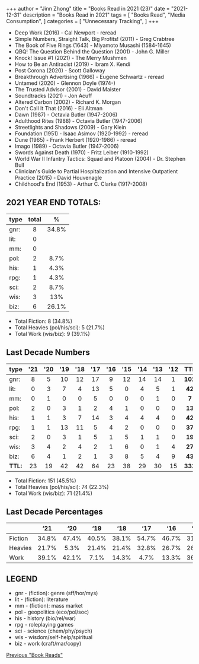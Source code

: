 +++ 
author = "Jinn Zhong" 
title = "Books Read in 2021 (23)" 
date = "2021-12-31" 
description = "Books Read in 2021" 
tags = [
    "Books Read",
    "Media Consumption",
]
categories = [
    "Unnecessary Tracking",
]
+++

* Deep Work (2016) - Cal Newport - reread
* Simple Numbers, Straight Talk, Big Profits! (2011) - Greg Crabtree
* The Book of Five Rings (1643) - Miyamoto Musashi (1584-1645)
* QBQ! The Question Behind the Question (2001) - John G. Miller
* Knock! Issue #1 (2021) - The Merry Mushmen
* How to Be an Antiracist (2019) - Ibram X. Kendi
* Post Corona (2020) - Scott Galloway
* Breakthrough Advertising (1966) - Eugene Schwartz - reread
* Untamed (2020) - Glennon Doyle (1974-)
* The Trusted Advisor (2001) - David Maister
* Soundtracks (2021) - Jon Acuff
* Altered Carbon (2002) - Richard K. Morgan
* Don't Call It That (2016) - Eli Altman
* Dawn (1987) - Octavia Butler (1947-2006)
* Adulthood Rites (1988) - Octavia Butler (1947-2006)
* Streetlights and Shadows (2009) - Gary Klein
* Foundation (1951) - Isaac Asimov (1920-1992) - reread
* Dune (1965) - Frank Herbert (1920-1986) - reread
* Imago (1989) - Octavia Butler (1947-2006)
* Swords Against Death (1970) - Fritz Leiber (1910-1992)
* World War II Infantry Tactics: Squad and Platoon (2004) - Dr. Stephen Bull
* Clinician's Guide to Partial Hospitalization and Intensive Outpatient Practice (2015) - David Houvenagle
* Childhood's End (1953) - Arthur C. Clarke (1917-2008)

## 2021 YEAR END TOTALS:

|type|total|%|
|---|:---:|:---:|
|gnr:| 8|34.8%|
|lit:| 0| |
|mm:| 0| |
|pol:| 2|8.7%|
|his:| 1|4.3%|
|rpg:| 1|4.3%|
|sci:| 2|8.7%|
|wis:| 3|13%|
|biz:| 6|26.1%|

* Total Fiction: 8 (34.8%)
* Total Heavies (pol/his/sci): 5 (21.7%)
* Total Work (wis/biz): 9 (39.1%)

## Last Decade Numbers

|type|'21|'20|'19|'18|'17|'16|'15|'14|'13|'12|TTL|%|
|:---|:---:|:---:|:---:|:---:|:---:|:---:|:---:|:---:|:---:|:---:|:---:|:---:|
|gnr:| 8|5|10|12|17|9|12|14|14|1|**102**|30.1%|
|lit:| 0|3|7|4|13|5|0|4|5|1|**42**|12.7%|
|mm:| 0|1|0|0|5|0|0|0|1|0|**7**|2.1%|
|pol:| 2|0|3|1|2|4|1|0|0|0|**13**|3.9%|
|his:| 1|1|3|7|14|3|4|4|4|0|**42**|12.7%|
|rpg:| 1|1|13|11|5|4|2|0|0|0|**37**|11.1%|
|sci:| 2|0|3|1|5|1|5|1|1|0|**19**|5.7%|
|wis:| 3|4|2|4|2|1|6|0|1|4|**27**|8.1%|
|biz:| 6|4|1|2|1|3|8|5|4|9|**43**|13%|
|**TTL:**| 23|19|42|42|64|23|38|29|30|15|**332**| |

* Total Fiction: 151 (45.5%)
* Total Heavies (pol/his/sci): 74 (22.3%)
* Total Work (wis/biz): 71 (21.4%)

## Last Decade Percentages

|       |‘21  |‘20  |‘19  |‘18  |‘17  |‘16  |‘15  |‘14  |‘13  |‘12  |
|:---|:---:|:---:|:---:|:---:|:---:|:---:|:---:|:---:|:---:|:---:|
|Fiction|34.8%|47.4%|40.5%|38.1%|54.7%|46.7%|31.6%|64.3%|66.7%|13.3%|
|Heavies|21.7%|5.3% |21.4%|21.4%|32.8%|26.7%|26.3%|17.9%|16.7%|0.0% |
|Work   |39.1%|42.1%|7.1% |14.3%|4.7% |13.3%|36.8%|17.9%|16.7%|86.7%|

## LEGEND
* gnr - (fiction): genre (sff/hor/mys)
* lit - (fiction): literature
* mm - (fiction): mass market
* pol - geopolitics (eco/pol/soc)
* his - history (bio/rel/war)
* rpg - roleplaying games
* sci - science (chem/phy/psych)
* wis - wisdom/self-help/spiritual
* biz - work (craft/mar/copy)

[Previous "Book Reads"](https://journal.jinnzhong.com/tags/books-read/)
